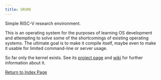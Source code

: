```yaml
---
title: SRVRE
---
```


Simple RISC-V research environment.

This is an operating system for the purposes of learning OS development
and attempting to solve some of the shortcomings of existing operating systems.
The ultimate goal is to make it compile itself, maybe even to make it usable
for limited command-line or server usage.

So far only the kernel exists. See its [project page](/md/srvre/kernel.md)
and [wiki](/md/srvre/kernel/wiki.md) for further information about it.

[Return to Index Page](/md/index.md)
